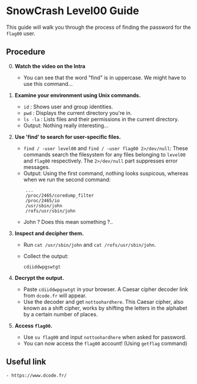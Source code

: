 # SnowCrash Level00 Guide
This guide will walk you through the process of finding the password for the `flag00` user.

## Procedure

0. **Watch the video on the Intra**
    - You can see that the word "find" is in uppercase. We might have to use this command...

1. **Examine your environment using Unix commands.**
   
    - `id` : Shows user and group identities. 
    - `pwd` : Displays the current directory you're in. 
    - `ls -la` : Lists files and their permissions in the current directory.
    - Output: Nothing really interesting...
    
2. **Use 'find' to search for user-specific files.**

    - `find / -user level00` and `find / -user flag00 2>/dev/null`: 
      These commands search the filesystem for any files belonging to `level00` and `flag00` respectively. The `2>/dev/null` part suppresses error messages. 
    - Output: Using the first command, nothing looks suspicous, whereas when we run the second command:  
    ```shell
        ...
        /proc/2465/coredump_filter
        /proc/2465/io
        /usr/sbin/john
        /rofs/usr/sbin/john

    ```
    - John ? Does this mean something ?..
   

3. **Inspect and decipher them.**

    - Run `cat /usr/sbin/john` and `cat /rofs/usr/sbin/john`. 
    - Collect the output: 

        ```shell
        cdiiddwpgswtgt
        ```

4. **Decrypt the output.**

    - Paste `cdiiddwpgswtgt` in your browser. A Caesar cipher decoder link from `dcode.fr` will appear.
    - Use the decoder and get `nottoohardhere`. This Caesar cipher, also known as a shift cipher, works by shifting the letters in the alphabet by a certain number of places.

5. **Access `flag00`.**

    - Use `su flag00` and input `nottoohardhere` when asked for password.
    - You can now access the `flag00` account! (Using `getflag` command)

## Useful link

    - https://www.dcode.fr/